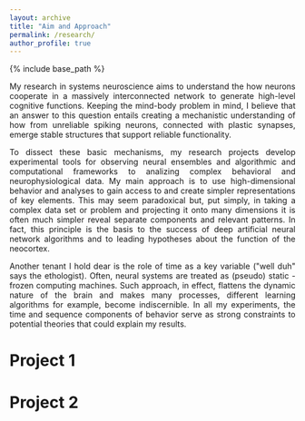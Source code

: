 ```yaml
---
layout: archive
title: "Aim and Approach"
permalink: /research/
author_profile: true
---
```


{% include base_path %}

<div style="text-align: justify">
<p>My research in systems neuroscience aims to understand the how neurons cooperate in a massively interconnected network to generate high-level cognitive functions. Keeping the mind-body problem in mind, I believe that an answer to this question entails creating a mechanistic understanding of how from unreliable spiking neurons, connected with plastic synapses, emerge stable structures that support reliable functionality.</p>
  
<p>To dissect these basic mechanisms, my research projects develop experimental tools for observing neural ensembles and algorithmic and computational frameworks to analizing complex behavioral and neurophysiological data. My main approach is to use high-dimensional behavior and analyses to gain access to and create simpler representations of key elements. This may seem paradoxical but, put simply, in taking a complex data set or problem and projecting it onto many dimensions it is often much simpler reveal separate components and relevant patterns. In fact, this principle is the basis to the success of deep artificial neural network algorithms and to leading hypotheses about the function of the neocortex.</p>

<p>Another tenant I hold dear is the role of time as a key variable ("well duh" says the ethologist). Often, neural systems are treated as (pseudo) static - frozen computing machines. Such approach, in effect, flattens the dynamic nature of the brain and makes many processes, different learning algorithms for example, become indiscernible. In all my experiments, the time and sequence components of behavior serve as strong constraints to potential theories that could explain my results.</p> 
</div>


Project 1
=====

Project 2
=====


